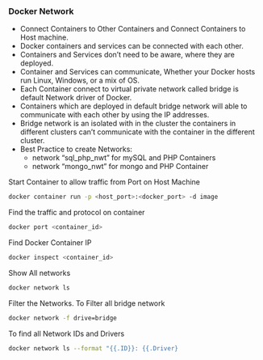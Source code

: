 ### Docker Network
- Connect Containers to Other Containers and Connect Containers to Host machine.
- Docker containers and services can be connected with each other.
- Containers and Services don’t need to be aware, where they are deployed.
- Container and Services can communicate, Whether your Docker hosts run Linux, Windows, or a mix of OS.
- Each Container connect to virtual private network called bridge is default Network driver of Docker.
- Containers which are deployed in default bridge network will able to communicate with each other by using the IP addresses.
- Bridge network is an isolated with in the cluster the containers in different clusters can’t communicate with the container in the different cluster.
- Best Practice to create Networks:
  - network “sql_php_nwt” for mySQL and PHP Containers
  - network “mongo_nwt” for mongo and PHP Container

Start Container to allow traffic from Port on Host Machine
```bash
docker container run -p <host_port>:<docker_port> -d image
```

Find the traffic and protocol on container
```bash
docker port <container_id>
```

Find Docker Container IP
```bash
docker inspect <container_id>
```

Show All networks
```bash
docker network ls
```

Filter the Networks. To Filter all bridge network
```bash
docker network -f drive=bridge
```

To find all Network IDs and Drivers
```bash
docker network ls --format "{{.ID}}: {{.Driver}
```
